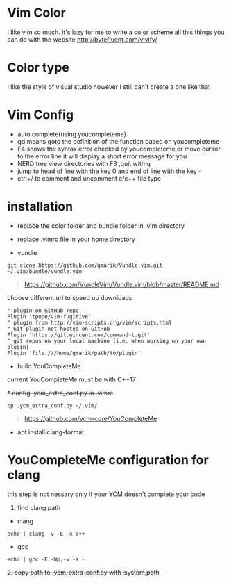 # Vim Color
I like vim so much.
it's lazy for me to write a color scheme
all this things you can do with the website
http://bytefluent.com/vivify/

# Color type
I like the style of visual studio however I still can't create a one like that

# Vim Config

* auto complete(using youcompleteme)
* gd means goto the definition of the function based on youcompleteme
* F4 shows the syntax error checked by youcompleteme,or move cursor to the error line it will display a short error message for you
* NERD tree view directories with F3 ,quit with q
* jump to head of line with the key 0 and end of line with the key -
* ctrl+/ to comment and uncomment c/c++ file type

# installation

* replace the color folder and bundle folder in .vim directory

* replace .vimrc file in your home directory

* vundle
```shell
git clone https://github.com/gmarik/Vundle.vim.git ~/.vim/bundle/Vundle.vim
```
> https://github.com/VundleVim/Vundle.vim/blob/master/README.md

choose different url to speed up downloads
```vim
" plugin on GitHub repo
Plugin 'tpope/vim-fugitive'
" plugin from http://vim-scripts.org/vim/scripts.html
" Git plugin not hosted on GitHub
Plugin 'https://git.wincent.com/command-t.git'
" git repos on your local machine (i.e. when working on your own plugin)
Plugin 'file:///home/gmarik/path/to/plugin'
```

* build YouCompleteMe

current YouCompleteMe must be with C++17

~~* config .ycm_extra_conf.py in .vimrc~~
```shell
cp .ycm_extra_conf.py ~/.vim/
```
> https://github.com/ycm-core/YouCompleteMe

* apt install clang-format

# YouCompleteMe configuration for clang
this step is not nessary only if your YCM doesn't complete your code

1. find clang path
* clang
```shell
echo | clang -v -E -x c++ -
```

* gcc
```shell
echo | gcc -E -Wp,-v -s -
```

~~2. copy path to .ycm_extra_conf.py with isystem,path~~
